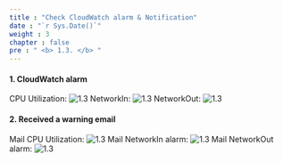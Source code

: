 ```yaml
---
title : "Check CloudWatch alarm & Notification"
date : "`r Sys.Date()`"
weight : 3
chapter : false
pre : " <b> 1.3. </b> "
---
```


#### 1. CloudWatch alarm

CPU Utilization:
![1.3](/images/1/1.3/Picture1.png) 
NetworkIn:
![1.3](/images/1/1.3/Picture2.png)
NetworkOut:
![1.3](/images/1/1.3/Picture3.png)
#### 2. Received a warning email

Mail CPU Utilization:
![1.3](/images/1/1.3/Picture4.png)
Mail NetworkIn alarm:
![1.3](/images/1/1.3/Picture5.png)
Mail NetworkOut alarm:
![1.3](/images/1/1.3/Picture6.png)
